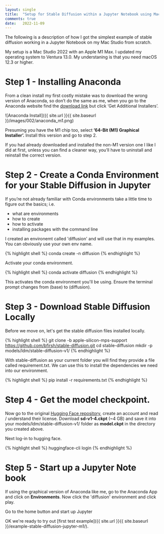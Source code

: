 ```yaml
---
layout: single
title:  "Setup for Stable Diffusion within a Jupyter Notebook using Mac's A1 / GPU"
comments: true
date:   2022-11-09
---
```

The following is a description of how I got the simplest example of stable diffusion working in a Jupyter Notebook on my Mac Studio from scratch.  
 
My setup is a Mac Studio 2022 with an Apple M1 Max.  I updated my operating system to Ventura 13.0.  My understaning is that you need macOS 12.3 or higher.

# Step 1 - Installing Anaconda 
From a clean install my first costly mistake was to download the wrong version of Anaconda, so don’t do the same as me, when you go to the Anaconda website find the [download link]( https://www.anaconda.com/products/distribution) but click ‘Get Additional Installers’.

![Anaconda Install]({{ site.url }}{{ site.baseurl }}/images/002/anaconda_m1.png)

Presuming you have the M1 chip too, select **’64-Bit (M1) Graphical Installer’.** Install this version and go to step 2.

If you had already downloaded and installed the non-M1 version one I like I did at first, unless you can find a cleaner way, you’ll have to uninstall and reinstall the correct version.
# Step 2 - Create a Conda Environment for your Stable Diffusion in Jupyter
If you’re not already familiar with Conda environments take a little time to figure out the basics; i.e. 

<ul>
  <li>what are environments</li>
  <li>how to create</li>
  <li>how to activate</li>
  <li>installing packages with the command line</li>
</ul>

I created an environemt called 'diffusion' and will use that in my examples. You can obviously use your own env name.

{% highlight shell %}
conda create -n diffusion
{% endhighlight %}

Activate your conda environment.

{% highlight shell %}
conda activate diffusion
{% endhighlight %}

This activates the conda environment you'll be using. Ensure the terminal prompt changes from (base) to (diffusion).

# Step 3 - Download Stable Diffusion Locally

Before we move on, let's get the stable diffusion files installed locally.

{% highlight shell %}
git clone -b apple-silicon-mps-support https://github.com/bfirsh/stable-diffusion.git
cd stable-diffusion
mkdir -p models/ldm/stable-diffusion-v1/
{% endhighlight %}

With stable-diffusion as your current folder you will find they provide a file called requirement.txt. We can use this to install the dependencies we need into our environment.

{% highlight shell %}
pip install -r requirements.txt
{% endhighlight %}

# Step 4 - Get the model checkpoint.

Now go to the original [Hugging Face repository](https://huggingface.co/CompVis/stable-diffusion-v-1-4-original), create an account and read / understand their license. Download **sd-v1-4.ckpt** (~4 GB) and save it into your models/ldm/stable-diffusion-v1/ folder as **model.ckpt** in the directory you created above.

Next log-in to hugging face.

{% highlight shell %}
huggingface-cli login
{% endhighlight %}


# Step 5 - Start up a Jupyter Note book

If using the graphical version of Anaconda like me, go to the Anaconda App and click on **Environments**.  Now click the 'diffusion' environment and click play.

Go to the home button and start up Jupyter

OK we're ready to try out [first test example]({{ site.url }}{{ site.baseurl }}/example-stable-diffusion-jupyter-m1/).
